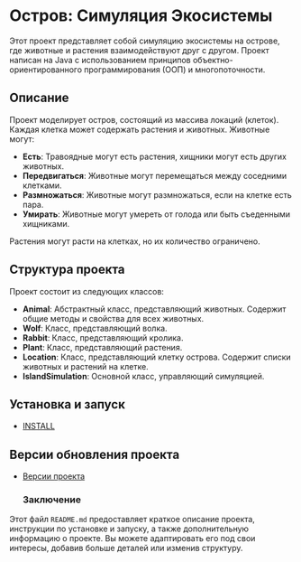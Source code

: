 # Остров: Симуляция Экосистемы

Этот проект представляет собой симуляцию экосистемы на острове, где животные и растения взаимодействуют друг с другом. Проект написан на Java с использованием принципов объектно-ориентированного программирования (ООП) и многопоточности.

## Описание

Проект моделирует остров, состоящий из массива локаций (клеток). Каждая клетка может содержать растения и животных. Животные могут:

- **Есть**: Травоядные могут есть растения, хищники могут есть других животных.
- **Передвигаться**: Животные могут перемещаться между соседними клетками.
- **Размножаться**: Животные могут размножаться, если на клетке есть пара.
- **Умирать**: Животные могут умереть от голода или быть съеденными хищниками.

Растения могут расти на клетках, но их количество ограничено.

## Структура проекта

Проект состоит из следующих классов:

- **Animal**: Абстрактный класс, представляющий животных. Содержит общие методы и свойства для всех животных.
- **Wolf**: Класс, представляющий волка.
- **Rabbit**: Класс, представляющий кролика.
- **Plant**: Класс, представляющий растения.
- **Location**: Класс, представляющий клетку острова. Содержит списки животных и растений на клетке.
- **IslandSimulation**: Основной класс, управляющий симуляцией.

## Установка и запуск

- [INSTALL](https://github.com/ileztom/control-version-of-the-system/blob/develop/INSTALL.md)

## Версии обновления проекта

- [Версии проекта](https://github.com/ileztom/control-version-of-the-system/blob/develop/CHANGELOG.md)

  ### Заключение

Этот файл `README.md` предоставляет краткое описание проекта, инструкции по установке и запуску, а также дополнительную информацию о проекте. Вы можете адаптировать его под свои интересы, добавив больше деталей или изменив структуру.
